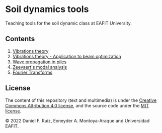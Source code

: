 # Soil dynamics tools

Teaching tools for the soil dynamic class at EAFIT University.

## Contents

1. [Vibrations theory](./notebooks/vibrations_theory.ipynb)
1. [Vibrations theory - Application to beam optimization](./notebooks/ej_optimizacion_viga.ipynb)
1. [Wave propagation in piles](./notebooks/wave_propagation.ipynb)
1. [Zeevaert's modal analysis](./notebooks/zeevaert_modal_analysis.ipynb)
1. [Fourier Transforms](./notebooks/fourier_transforms.ipynb)

## License

The content of this repository (text and multimedia) is under the
[Creative Commons Attribution 4.0 license](http://choosealicense.com/licenses/cc-by-4.0/),
and the source code under the
[MIT license](https://opensource.org/licenses/mit-license.php).

© 2022 Daniel F. Ruiz, Exneyder A. Montoya-Araque and Universidad EAFIT.
